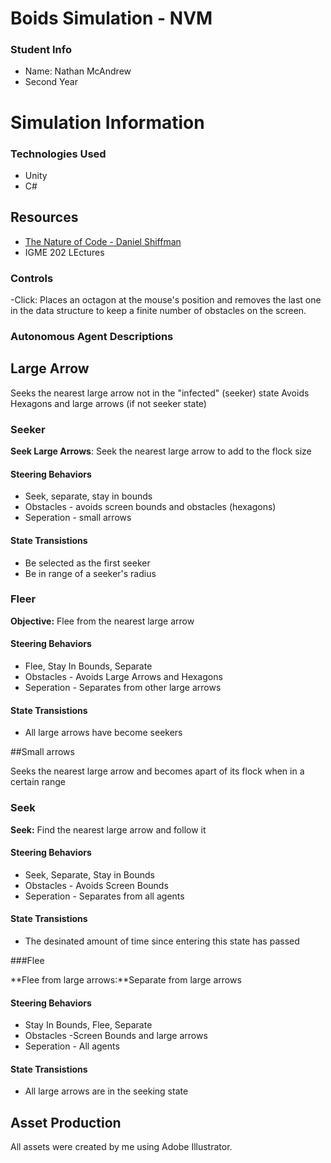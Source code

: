 # Boids Simulation - NVM

### Student Info

-   Name: Nathan McAndrew
-   Second Year

# Simulation Information

### Technologies Used
- Unity
- C#

## Resources
- [The Nature of Code - Daniel Shiffman](https://natureofcode.com/) 
- IGME 202 LEctures

### Controls

-Click: Places an octagon at the mouse's position and removes the last one in the data structure to keep a finite number of obstacles on the screen.

### Autonomous Agent Descriptions

## Large Arrow

Seeks the nearest large arrow not in the "infected" (seeker) state
Avoids Hexagons and large arrows (if not seeker state)

### Seeker

**Seek Large Arrows**: Seek the nearest large arrow to add to the flock size

#### Steering Behaviors

- Seek, separate, stay in bounds
- Obstacles - avoids screen bounds and obstacles (hexagons)
- Seperation - small arrows
   
#### State Transistions

- Be selected as the first seeker
- Be in range of a seeker's radius
   
### Fleer

**Objective:** Flee from the nearest large arrow

#### Steering Behaviors

- Flee, Stay In Bounds, Separate
- Obstacles - Avoids Large Arrows and Hexagons
- Seperation - Separates from other large arrows
   
#### State Transistions

- All large arrows have become seekers

##Small arrows

Seeks the nearest large arrow and becomes apart of its flock when in a certain range

### Seek

**Seek:** Find the nearest large arrow and follow it

#### Steering Behaviors

- Seek, Separate, Stay in Bounds
- Obstacles - Avoids Screen Bounds
- Seperation - Separates from all agents
   
#### State Transistions

- The desinated amount of time since entering this state has passed
   
###Flee

**Flee from large arrows:**Separate from large arrows

#### Steering Behaviors

- Stay In Bounds, Flee, Separate
- Obstacles -Screen Bounds and large arrows
- Seperation - All agents
   
#### State Transistions

- All large arrows are in the seeking state

## Asset Production
All assets were created by me using Adobe Illustrator.

